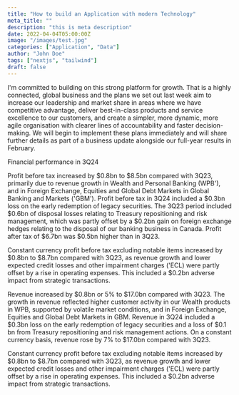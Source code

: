 ```yaml
---
title: "How to build an Application with modern Technology"
meta_title: ""
description: "this is meta description"
date: 2022-04-04T05:00:00Z
image: "/images/test.jpg"
categories: ["Application", "Data"]
author: "John Doe"
tags: ["nextjs", "tailwind"]
draft: false
---
```


I'm committed to building on this strong platform for growth. That is a highly connected, global business and the plans we set out last week aim to increase our leadership and market share in areas where we have competitive advantage, deliver best-in-class products and service excellence to our customers, and create a simpler, more dynamic, more agile organisation with clearer lines of accountability and faster decision-making. We will begin to implement these plans immediately and will share further details as part of a business update alongside our full-year results in February.

Financial performance in 3Q24

Profit before tax increased by $0.8bn to $8.5bn compared with 3Q23, primarily due to revenue growth in Wealth and Personal Banking (WPB'), and in Foreign Exchange, Equities and Global Debt Markets in Global Banking and Markets ('GBM'). Profit before tax in 3Q24 included a $0.3bn loss on the early redemption of legacy securities. The 3Q23 period included $0.6bn of disposal losses relating to Treasury repositioning and risk management, which was partly offset by a $0.2bn gain on foreign exchange hedges relating to the disposal of our banking business in Canada. Profit after tax of $6.7bn was $0.5bn higher than in 3Q23.

Constant currency profit before tax excluding notable items increased by $0.8bn to $8.7bn compared with 3Q23, as revenue growth and lower expected credit losses and other impairment charges ('ECL) were partly offset by a rise in operating expenses. This included a $0.2bn adverse impact from strategic transactions.

Revenue increased by $0.8bn or 5% to $17.0bn compared with 3Q23. The growth in revenue reflected higher customer activity in our Wealth products in WPB, supported by volatile market conditions, and in Foreign Exchange, Equities and Global Debt Markets in GBM. Revenue in 3Q24 included a $0.3bn loss on the early redemption of legacy securities and a loss of $0.1 bn from Treasury repositioning and risk management actions. On a constant currency basis, revenue rose by 7% to $17.0bn compared with 3Q23.

Constant currency profit before tax excluding notable items increased by $0.8bn to $8.7bn compared with 3Q23, as revenue growth and lower expected credit losses and other impairment charges ('ECL) were partly offset by a rise in operating expenses. This included a $0.2bn adverse impact from strategic transactions.
